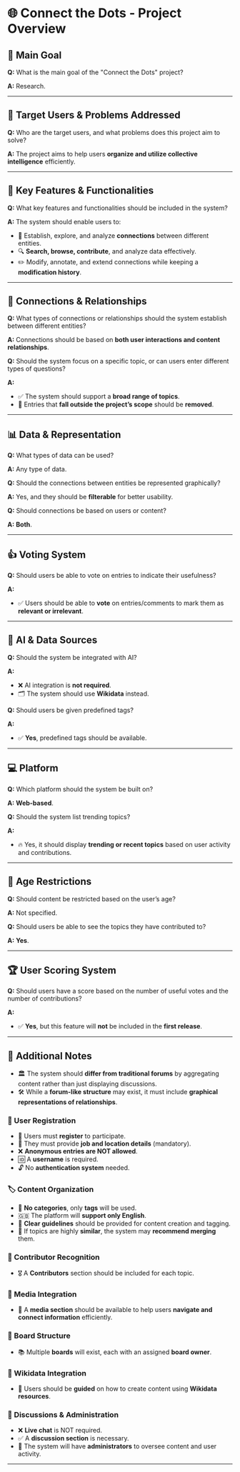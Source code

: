 # 🌐 Connect the Dots - Project Overview

## 🎯 Main Goal
**Q:** What is the main goal of the "Connect the Dots" project?

**A:** Research.

---

## 👥 Target Users & Problems Addressed
**Q:** Who are the target users, and what problems does this project aim to solve?

**A:** The project aims to help users **organize and utilize collective intelligence** efficiently.

---

## 🔑 Key Features & Functionalities
**Q:** What key features and functionalities should be included in the system?

**A:** The system should enable users to:
- 📌 Establish, explore, and analyze **connections** between different entities.
- 🔍 **Search, browse, contribute**, and analyze data effectively.
- ✏️ Modify, annotate, and extend connections while keeping a **modification history**.

---

## 🔗 Connections & Relationships
**Q:** What types of connections or relationships should the system establish between different entities?

**A:** Connections should be based on **both user interactions and content relationships**.

**Q:** Should the system focus on a specific topic, or can users enter different types of questions?

**A:**
- ✅ The system should support a **broad range of topics**.
- 🚨 Entries that **fall outside the project’s scope** should be **removed**.

---

## 📊 Data & Representation
**Q:** What types of data can be used?

**A:** Any type of data.

**Q:** Should the connections between entities be represented graphically?

**A:** Yes, and they should be **filterable** for better usability.

**Q:** Should connections be based on users or content?

**A:** **Both**.

---

## 👍 Voting System
**Q:** Should users be able to vote on entries to indicate their usefulness?

**A:**
- ✅ Users should be able to **vote** on entries/comments to mark them as **relevant or irrelevant**.

---

## 🤖 AI & Data Sources
**Q:** Should the system be integrated with AI?

**A:**
- ❌ AI integration is **not required**.
- 🗂️ The system should use **Wikidata** instead.

**Q:** Should users be given predefined tags?

**A:**
- ✅ **Yes**, predefined tags should be available.

---

## 💻 Platform
**Q:** Which platform should the system be built on?

**A:** **Web-based**.

**Q:** Should the system list trending topics?

**A:**
- 🔥 Yes, it should display **trending or recent topics** based on user activity and contributions.

---

## 🔞 Age Restrictions
**Q:** Should content be restricted based on the user’s age?

**A:** Not specified.

**Q:** Should users be able to see the topics they have contributed to?

**A:** **Yes**.

---

## 🏆 User Scoring System
**Q:** Should users have a score based on the number of useful votes and the number of contributions?

**A:**
- ✅ **Yes**, but this feature will **not** be included in the **first release**.

---

## 📝 Additional Notes
- 🏛️ The system should **differ from traditional forums** by aggregating content rather than just displaying discussions.
- 🛠️ While a **forum-like structure** may exist, it must include **graphical representations of relationships**.

### 👤 User Registration
- 🔑 Users must **register** to participate.
- 📍 They must provide **job and location details** (mandatory).
- ❌ **Anonymous entries are NOT allowed**.
- 🆔 A **username** is required.
- 🔓 No **authentication system** needed.

### 🏷️ Content Organization
- 🚫 **No categories**, only **tags** will be used.
- 🇬🇧 The platform will **support only English**.
- 📜 **Clear guidelines** should be provided for content creation and tagging.
- 🔄 If topics are highly **similar**, the system may **recommend merging** them.

### 🌟 Contributor Recognition
- 🎖️ A **Contributors** section should be included for each topic.

### 📡 Media Integration
- 🎥 A **media section** should be available to help users **navigate and connect information** efficiently.

### 📌 Board Structure
- 📚 Multiple **boards** will exist, each with an assigned **board owner**.

### 📖 Wikidata Integration
- 📜 Users should be **guided** on how to create content using **Wikidata resources**.

### 💬 Discussions & Administration
- ❌ **Live chat** is NOT required.
- ✅ A **discussion section** is necessary.
- 🔧 The system will have **administrators** to oversee content and user activity.

---
